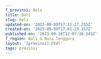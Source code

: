 ```yaml
---
f_provinsi: Bali
title: Bali
slug: bali
updated-on: '2023-09-09T17:11:27.255Z'
created-on: '2023-09-09T17:01:23.157Z'
published-on: '2023-09-16T12:07:38.345Z'
f_region: Bali & Nusa Tenggara
layout: '[provinsi].html'
tags: provinsi
---
```



